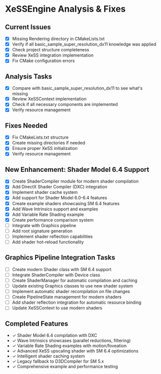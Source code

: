 # XeSSEngine Analysis & Fixes

## Current Issues
- [x] Missing Rendering directory in CMakeLists.txt
- [x] Verify if all basic_sample_super_resolution_dx11 knowledge was applied
- [x] Check project structure completeness
- [x] Review XeSS integration implementation
- [x] Fix CMake configuration errors

## Analysis Tasks
- [x] Compare with basic_sample_super_resolution_dx11 to see what's missing
- [x] Review XeSSContext implementation
- [x] Check if all necessary components are implemented
- [x] Verify resource management

## Fixes Needed
- [x] Fix CMakeLists.txt structure
- [x] Create missing directories if needed
- [x] Ensure proper XeSS initialization
- [x] Verify resource management

## New Enhancement: Shader Model 6.4 Support
- [x] Create ShaderCompiler module for modern shader compilation
- [x] Add DirectX Shader Compiler (DXC) integration
- [x] Implement shader cache system
- [x] Add support for Shader Model 6.0-6.4 features
- [x] Create example shaders showcasing SM 6.4 features
- [x] Add Wave Intrinsics support and examples
- [x] Add Variable Rate Shading example
- [x] Create performance comparison system
- [ ] Integrate with Graphics pipeline
- [ ] Add root signature generation
- [ ] Implement shader reflection capabilities
- [ ] Add shader hot-reload functionality

## Graphics Pipeline Integration Tasks
- [ ] Create modern Shader class with SM 6.4 support
- [ ] Integrate ShaderCompiler with Device class
- [ ] Create ShaderManager for automatic compilation and caching
- [ ] Update existing Graphics classes to use new shader system
- [ ] Implement automatic shader recompilation on file changes
- [ ] Create PipelineState management for modern shaders
- [ ] Add shader reflection integration for automatic resource binding
- [ ] Update XeSSContext to use modern shaders

## Completed Features
- ✓ Shader Model 6.4 compilation with DXC
- ✓ Wave Intrinsics showcases (parallel reductions, filtering)
- ✓ Variable Rate Shading examples with motion/foveation
- ✓ Advanced XeSS upscaling shader with SM 6.4 optimizations
- ✓ Intelligent shader caching system
- ✓ Legacy fallback to D3DCompiler for SM 5.x
- ✓ Comprehensive example and performance testing
